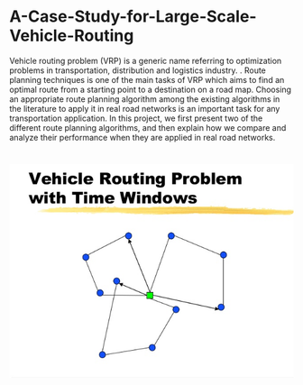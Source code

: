 # A-Case-Study-for-Large-Scale-Vehicle-Routing
Vehicle routing problem (VRP) is a generic name referring to optimization problems in transportation, distribution and logistics industry. . Route planning techniques is one of the main tasks of VRP which aims to find an optimal route from a starting point to a destination on a road map. Choosing an appropriate route planning algorithm among the existing algorithms in the literature to apply it in real road networks is an important task for any transportation application. In this project, we first present two of the different route planning algorithms, and then explain how we compare and analyze their performance when they are applied in real road networks.

#
![alt-text](vrp.jpg)
